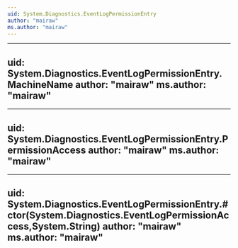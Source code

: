 ```yaml
---
uid: System.Diagnostics.EventLogPermissionEntry
author: "mairaw"
ms.author: "mairaw"
---
```


---
uid: System.Diagnostics.EventLogPermissionEntry.MachineName
author: "mairaw"
ms.author: "mairaw"
---

---
uid: System.Diagnostics.EventLogPermissionEntry.PermissionAccess
author: "mairaw"
ms.author: "mairaw"
---

---
uid: System.Diagnostics.EventLogPermissionEntry.#ctor(System.Diagnostics.EventLogPermissionAccess,System.String)
author: "mairaw"
ms.author: "mairaw"
---
